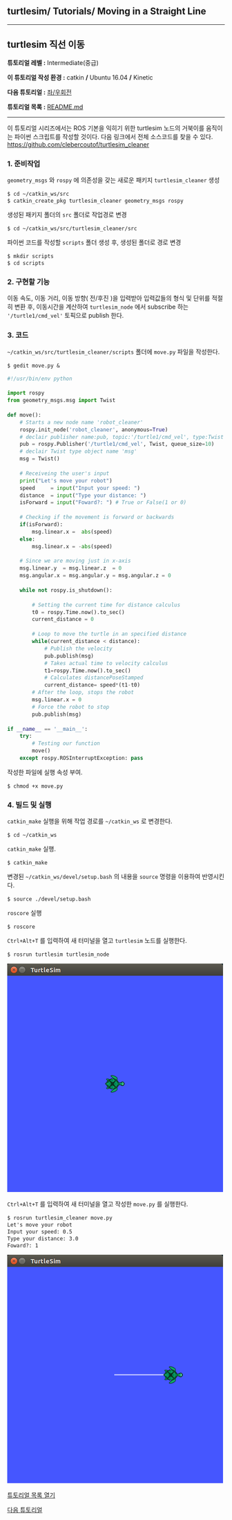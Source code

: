 ## turtlesim/ Tutorials/ Moving in a Straight Line



---

## turtlesim 직선 이동

**튜토리얼 레벨 :**  Intermediate(중급)

**이 튜토리얼 작성 환경 :**  catkin **/** Ubuntu 16.04 **/** Kinetic

**다음 튜토리얼 :** [좌/우회전](./mv_tb3_2_RotateLeftRight.md)

**튜토리얼 목록 :** [README.md](../README.md)

---

이 튜토리얼 시리즈에서는 ROS 기본을 익히기 위한 turtlesim 노드의 거북이를 움직이는 파이썬 스크립트를 작성할 것이다. 다음 링크에서 전체 소스코드를 찾을 수 있다. <https://github.com/clebercoutof/turtlesim_cleaner>



### 1. 준비작업

`geometry_msgs` 와  `rospy` 에 의존성을 갖는 새로운 패키지 `turtlesim_cleaner` 생성

```
$ cd ~/catkin_ws/src
$ catkin_create_pkg turtlesim_cleaner geometry_msgs rospy
```

생성된 패키지 폴더의 `src` 폴더로 작업경로 변경

```
$ cd ~/catkin_ws/src/turtlesim_cleaner/src
```

파이썬 코드를 작성할 `scripts` 폴더 생성 후, 생성된 폴더로 경로 변경

```
$ mkdir scripts
$ cd scripts
```



### 2. 구현할 기능

이동 속도, 이동 거리, 이동 방향( 전/후진 )을 입력받아 입력값들의 형식 및 단위를 적절히 변환 후, 이동시간을 계산하여  `turtlesim_node` 에서 subscribe 하는 `'/turtle1/cmd_vel'` 토픽으로 publish 한다.



### 3. 코드

`~/catkin_ws/src/turtlesim_cleaner/scripts` 폴더에 `move.py` 파일을 작성한다.

```
$ gedit move.py &
```

```python
#!/usr/bin/env python

import rospy
from geometry_msgs.msg import Twist

def move():
    # Starts a new node name 'robot_cleaner'
    rospy.init_node('robot_cleaner', anonymous=True)
    # declair publisher name:pub, topic:'/turtle1/cmd_vel', type:Twist
    pub = rospy.Publisher('/turtle1/cmd_vel', Twist, queue_size=10)
    # declair Twist type object name 'msg'
    msg = Twist()

    # Receiveing the user's input
    print("Let's move your robot")
    speed     = input("Input your speed: ")
    distance  = input("Type your distance: ")
    isForward = input("Foward?: ") # True or False(1 or 0)

    # Checking if the movement is forward or backwards
    if(isForward):
        msg.linear.x =  abs(speed)
    else:
        msg.linear.x = -abs(speed)
        
    # Since we are moving just in x-axis
    msg.linear.y  = msg.linear.z  = 0
    msg.angular.x = msg.angular.y = msg.angular.z = 0

    while not rospy.is_shutdown():

        # Setting the current time for distance calculus
        t0 = rospy.Time.now().to_sec()
        current_distance = 0

        # Loop to move the turtle in an specified distance
        while(current_distance < distance):
            # Publish the velocity
            pub.publish(msg)
            # Takes actual time to velocity calculus
            t1=rospy.Time.now().to_sec()
            # Calculates distancePoseStamped
            current_distance= speed*(t1-t0)
        # After the loop, stops the robot
        msg.linear.x = 0
        # Force the robot to stop
        pub.publish(msg)

if __name__ == '__main__':
    try:
        # Testing our function
        move()
    except rospy.ROSInterruptException: pass
```

작성한 파일에 실행 속성 부여.

```
$ chmod +x move.py
```



### 4. 빌드 및 실행

`catkin_make` 실행을 위해 작업 경로를 `~/catkin_ws` 로 변경한다.

```
$ cd ~/catkin_ws
```

`catkin_make` 실행.

```
$ catkin_make
```

변경된  `~/catkin_ws/devel/setup.bash` 의 내용을 `source` 명령을 이용하여 반영시킨다.

```
$ source ./devel/setup.bash
```



`roscore` 실행

```
$ roscore
```



`Ctrl+Alt+T` 를 입력하여 새 터미널을 열고 `turtlesim` 노드를 실행한다.

```
$ rosrun turtlesim turtlesim_node
```

![대기중인 거북이](../img/move_py_1.png)



`Ctrl+Alt+T` 를 입력하여 새 터미널을 열고 작성한  `move.py` 를 실행한다. 

```
$ rosrun turtlesim_cleaner move.py
Let's move your robot
Input your speed: 0.5
Type your distance: 3.0
Foward?: 1
```

![직진하는거북이](../img/move_py_2.png)



[튜토리얼 목록 열기](../README.md)

[다음 튜토리얼](./mv_tutle_2_RotateLeftRight.md)







